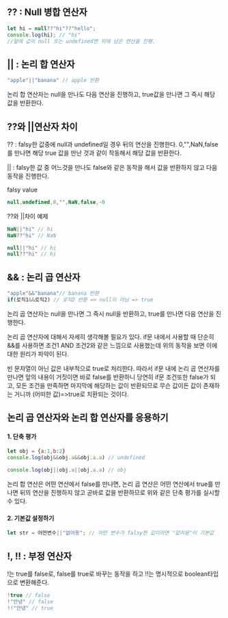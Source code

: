 ## ?? : Null 병합 연산자

```js
let hi = null??"hi"??"hello";
console.log(hi); // "hi"
//앞에 값이 null 또는 undefined면 뒤에 남은 연산을 진행.
```



## || : 논리 합 연산자

```js
"apple"||"banana" // apple 반환
```

논리 합 연산자는 null을 만나도 다음 연산을 진행하고, true값을 만나면 그 즉시 해당 값을 반환한다.




## ??와 ||연산자 차이

?? : falsy한 값중에 null과 undefined일 경우 뒤의 연산을 진행한다.
0,"",NaN,false를 만나면 해당 true 값을 만난 것과 같이 작동해서 해당 값을 반환한다.

|| : falsy한 값 중 어느것을 만나도 false와 같은 동작을 해서 값을 반환하지 않고 다음 동작을 진행한다.

falsy value
```js
null,undefined,0,"",NaN,false,-0
```

??와 ||차이 예제
```js
NaN||"hi" // hi
NaN??"hi" // NaN

null||"hi" // hi
null??"hi" // hi
```




## && : 논리 곱 연산자

```js
"apple"&&"banana"// banana 반환
if(로직1&&로직2) // 로직2 반환 => null이 아님 => true
```

논리 곱 연산자는 null을 만나면 그 즉시 null을 반환하고, true를 만나면 다음 연산을 진행한다.

논리 곱 연산자에 대해서 자세히 생각해볼 필요가 있다.
if문 내에서 사용할 때 단순히 &&를 사용하면 조건1 AND 조건2와 같은 느낌으로 사용했는데
위의 동작을 보면 이에 대한 원리가 파악이 된다.

빈 문자열이 아닌 값은 내부적으로 true로 처리한다.
따라서 if문 내에 논리 곱 연산자를 만나면 앞의 내용이 거짓이면 바로 false를 반환하니 당연히 if문 조건또한 false가 되고, 모든 조건을 만족하면 마지막에 해당하는 값이 반환되므로 무슨 값이든 값이 존재하는 거니까 (어떠한 값)=>true로 치환되는 것이다.



## 논리 곱 연산자와 논리 합 연산자를 응용하기

#### 1. 단축 평가

```js
let obj = {a:1,b:2}
console.log(obj&&obj.a&&obj.a.a) // undefined

console.log(obj||obj.a||obj.a.a) // obj
```
논리 합 연산은 어떤 연산에서 false를 만나면,
논리 곱 연산은 어떤 연산에서 true를 만나면 뒤의 연산을 진행하지 않고 곧바로 값을 반환하므로 위와 같은 단축 평가를 실시할 수 있다.

#### 2. 기본값 설정하기

```js
let str = 어떤변수||"없어용"; // 어떤 변수가 falsy한 값이라면 "없어용"이 기본값
```



## !, !! : 부정 연산자

!는 true를 false로, false를 true로 바꾸는 동작을 하고 !!는 명시적으로 boolean타입으로 변환해준다.
```js
!true // false
!"안녕" // false
!!"안녕" // true
```

